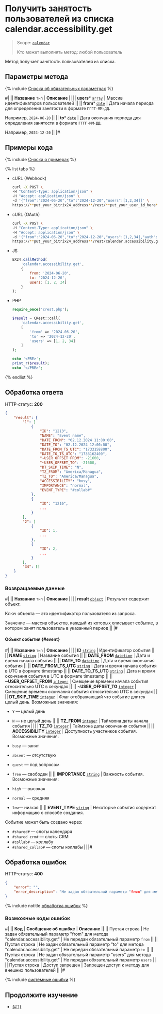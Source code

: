 # Получить занятость пользователей из списка calendar.accessibility.get

> Scope: [`calendar`](../scopes/permissions.md)
>
> Кто может выполнять метод: любой пользователь

Метод получает занятость пользователей из списка.

## Параметры метода

{% include [Сноска об обязательных параметрах](../../_includes/required.md) %}

#|
|| **Название**
`тип` | **Описание** ||
|| **users***
[`array`](../data-types.md) | Массив идентификаторов пользователей ||
|| **from***
[`date`](../data-types.md) | Дата начала периода для определения занятости в формате `ГГГГ-ММ-ДД`.

Например, `2024-06-20` ||
|| **to***
[`date`](../data-types.md) | Дата окончания периода для определения занятости в формате `ГГГГ-ММ-ДД`.

Например, `2024-12-20`  ||
|#

## Примеры кода

{% include [Сноска о примерах](../../_includes/examples.md) %}

{% list tabs %}

- cURL (Webhook)

    ```bash
    curl -X POST \
    -H "Content-Type: application/json" \
    -H "Accept: application/json" \
    -d '{"from":"2024-06-20","to":"2024-12-20","users":[1,2,34]}' \
    https://**put_your_bitrix24_address**/rest/**put_your_user_id_here**/**put_your_webbhook_here**/calendar.accessibility.get
    ```

- cURL (OAuth)

    ```bash
    curl -X POST \
    -H "Content-Type: application/json" \
    -H "Accept: application/json" \
    -d '{"from":"2024-06-20","to":"2024-12-20","users":[1,2,34],"auth":"**put_access_token_here**"}' \
    https://**put_your_bitrix24_address**/rest/calendar.accessibility.get
    ```

- JS

    ```js
    BX24.callMethod(
        'calendar.accessibility.get',
        {
            from: '2024-06-20',
            to: '2024-12-20',
            users: [1, 2, 34]
        }
    );
    ```

- PHP

    ```php
    require_once('crest.php');

    $result = CRest::call(
        'calendar.accessibility.get',
        [
            'from' => '2024-06-20',
            'to' => '2024-12-20',
            'users' => [1, 2, 34]
        ]
    );

    echo '<PRE>';
    print_r($result);
    echo '</PRE>';
    ```

{% endlist %}

## Обработка ответа

HTTP-статус: **200**

```json
{
    "result": {
        "1": [
            {
                "ID": "1213",
                "NAME": "Event name",
                "DATE_FROM": "02.12.2024 11:00:00",
                "DATE_TO": "02.12.2024 12:00:00",
                "DATE_FROM_TS_UTC": "1733158800",
                "DATE_TO_TS_UTC": "1733162400",
                "~USER_OFFSET_FROM": -21600,
                "~USER_OFFSET_TO": -21600,
                "DT_SKIP_TIME": "N",
                "TZ_FROM": "America/Managua",
                "TZ_TO": "America/Managua",
                "ACCESSIBILITY": "busy",
                "IMPORTANCE": "normal",
                "EVENT_TYPE": "#collab#"
            },
            {
                "ID": "1216",
                ...
            }
        ],
        "2": [
            {
                "ID": 1,
                ...
            },
            {
                "ID": 2,
                ...
            }
        ],
        "34": []
    }
}
```

### Возвращаемые данные

#|
|| **Название**
`тип` | **Описание** ||
|| **result**
[`object`](../data-types.md) | Результат содержит объект.

Ключ объекта — это идентификатор пользователя из запроса.

Значение — массив объектов, каждый из которых описывает [событие](#event), в котором занят пользователь в указанный период ||
|#

#### Объект события {#event}

#|
|| **Название**
`тип` | **Описание** ||
|| **ID**
[`string`](../data-types.md) | Идентификатор события ||
|| **NAME**
[`string`](../data-types.md) | Название события ||
|| **DATE_FROM**
[`datetime`](../data-types.md) | Дата и время начала события ||
|| **DATE_TO**
[`datetime`](../data-types.md) | Дата и время окончания события ||
|| **DATE_FROM_TS_UTC**
[`string`](../data-types.md) | Дата и время начала события в UTC в формате timestamp ||
|| **DATE_TO_TS_UTC**
[`string`](../data-types.md) | Дата и время окончания события в UTC в формате timestamp ||
|| **~USER_OFFSET_FROM**
[`integer`](../data-types.md) | Смещение времени начала события относительно UTC в секундах ||
|| **~USER_OFFSET_TO**
[`integer`](../data-types.md) | Смещение времени окончания события относительно UTC в секундах ||
|| **DT_SKIP_TIME**
[`integer`](../data-types.md) | Флаг отображающий что событие длится целый день. Возможные значения:
- `Y` — целый день
- `N` — не целый день ||
|| **TZ_FROM**
[`integer`](../data-types.md) | Таймзона даты начала события ||
|| **TZ_TO**
[`integer`](../data-types.md) | Таймзона даты окончания события ||
|| **ACCESSIBILITY**
[`integer`](../data-types.md) | Доступность участников события. Возможные значения:

- `busy` — занят
- `absent` — отсутствую
- `quest` — под вопросом
- `free` — свободен ||
|| **IMPORTANCE**
[`string`](../data-types.md) | Важность события. Возможные значения:

- `high` — высокая
- `normal` — средняя
- `low`— низкая ||
|| **EVENT_TYPE**
[`string`](../data-types.md) | Некоторые события содержат информацию о способе создания.

Событие может быть создано через:

- `#shared#` — слоты календаря
- `#shared_crm#` — слоты CRM
- `#collab#` — коллабу
- `#shared_collab#` — слоты коллабы
||
|#

## Обработка ошибок

HTTP-статус: **400**

```json
{
    "error": "",
    "error_description": "Не задан обязательный параметр "from" для метода "calendar.accessibility.get""
}
```

{% include notitle [обработка ошибок](../../_includes/error-info.md) %}

### Возможные коды ошибок

#|
|| **Код** | **Сообщение об ошибке** | **Описание** ||
|| Пустая строка | Не задан обязательный параметр "from" для метода "calendar.accessibility.get" | Не передан обязательный параметр `from` ||
|| Пустая строка | Не задан обязательный параметр "to" для метода "calendar.accessibility.get" | Не передан обязательный параметр `to` ||
|| Пустая строка | Не задан обязательный параметр "users" для метода "calendar.accessibility.get" | Не передан обязательный параметр `users` ||
|| Пустая строка | Доступ запрещен | Запрещен доступ к методу для внешних пользователей ||
|#

{% include [системные ошибки](../../_includes/system-errors.md) %}

## Продолжите изучение 

- [{#T}](./index.md)